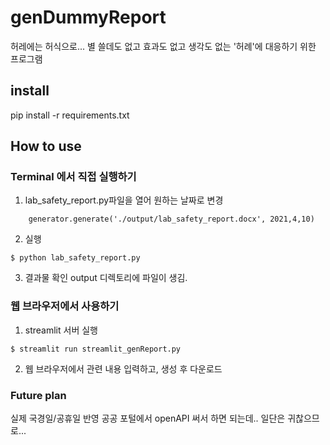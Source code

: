 # genDummyReport
허레에는 허식으로...
별 쓸데도 없고 효과도 없고 생각도 없는 '허례'에 대응하기 위한 프로그램

## install

pip install -r requirements.txt

## How to use

### Terminal 에서 직접 실행하기
1. lab_safety_report.py파일을 열어 원하는 날짜로 변경

```
    generator.generate('./output/lab_safety_report.docx', 2021,4,10)
```

2. 실행
```
$ python lab_safety_report.py
```
3. 결과물 확인
output 디렉토리에 파일이 생김.

### 웹 브라우저에서 사용하기
1. streamlit 서버 실행
```
$ streamlit run streamlit_genReport.py
```
2. 웹 브라우저에서 관련 내용 입력하고, 생성 후 다운로드
 

### Future plan
실제 국경일/공휴일 반영
공공 포털에서 openAPI 써서 하면 되는데.. 일단은 귀찮으므로...